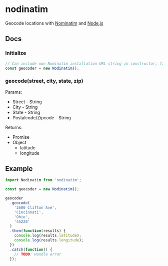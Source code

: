 # nodinatim
Geocode locations with [Nominatim](https://wiki.openstreetmap.org/wiki/Nominatim) and [Node.js](https://nodejs.org/)

## Docs

### Initialize

```javascript
// Can include own Nominatim installation URL string in constructor; falls back to public API
const geocoder = new Nodinatim();

```

### geocode(street, city, state, zip)

Params: 
 * Street - String
 * City - String
 * State - String
 * Postalcode/Zipcode - String

Returns:
  * Promise
  * Object
    * latitude
    * longitude

## Example
```javascript
import Nodinatim from 'nodinatim';

const geocoder = new Nodinatim();

geocoder
  .geocode(
    '2600 Clifton Ave',
    'Cincinnati',
    'Ohio',
    '45220'
  )
  .then(function(results) {
    console.log(results.latitude);
    console.log(results.longitude);
  })
  .catch(function() {
    // TODO: Handle error
  });

```
